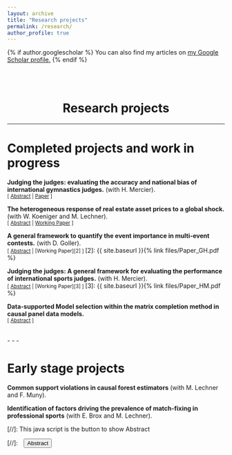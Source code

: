 ```yaml
---
layout: archive
title: "Research projects"
permalink: /research/
author_profile: true
---
```


{% if author.googlescholar %}
  You can also find my articles on <u><a href="{{author.googlescholar}}">my Google Scholar profile</a>.</u>
{% endif %}

<br/> 
<br/> 

# <center> Research projects </center>
- - -

# Completed projects and work in progress

**Judging the judges: evaluating the accuracy and national bias of international gymnastics judges.** (with H. Mercier). <br/>
<small>[ <a href="#/" onclick="visib('judging2021')">Abstract</a> | <a href="https://www.degruyter.com/document/doi/10.1515/jqas-2019-0113/html?lang=en">Paper</a> ]  </small>

<div id="judging2021" style="display: none; text-align: justify; line-height: 1.2" ><small>
We design, describe and implement a statistical engine to analyze the performance of gymnastics judges with three objectives: (1) provide constructive feedback to judges, executive committees and national federations; (2) assign the best judges to the most important competitions; (3) detect bias and persistent misjudging. Judging a gymnastics routine is a random process, and we model this process using heteroscedastic random variables. The developed marking score scales the difference between the mark of a judge and the true performance level of a gymnast as a function of the intrinsic judging error variability estimated from historical data for each apparatus. This dependence between judging variability and performance quality has never been properly studied. We leverage the intrinsic judging error variability and the marking score to detect outlier marks and study the national bias of judges favoring athletes of the same nationality. We also study ranking scores assessing to what extent judges rate gymnasts in the correct order. Our main observation is that there are significant differences between the best and worst judges, both in terms of accuracy and national bias. The insights from this work have led to recommendations and rule changes at the Fédération Internationale de Gymnastique.
</small><br><br/></div>

**The heterogeneous response of real estate asset prices to a global shock.** (with W. Koeniger and M. Lechner). <br/>
<small>[ <a href="#/" onclick="visib('re21')">Abstract</a> | <a href="files/Paper_HKL.pdf">Working Paper</a> ] </small>

<div id="re21" style="display: none; text-align: justify; line-height: 1.2" ><small>
We estimate the transmission of the pandemic shock in 2020 to prices in the residential and commercial real estate market by causal machine learning, using granular data at the municipal level for Germany. We exploit differences in the incidence of Covid infections and short-time work at the municipal level for the identification of epidemiological and economic efects of the pandemic. We find that (i) a larger incidence of Covid infections temporarily reduced rents for retail real estate; (ii) a larger incidence of short-time work temporarily reduced rents of office real estate; and (iii) the pandemic increased asset prices of real estate, particularly in the top price segment of commercial real estate.
</small><br><br/></div>

**A general framework to quantify the event importance in multi-event contests.** (with D. Goller). <br/>
<small>[ <a href="#/" onclick="visib('event_importance')">Abstract</a> | [Working Paper][2] ] </small>
[2]: {{ site.baseurl }}{% link files/Paper_GH.pdf %}

<div id="event_importance" style="display: none; text-align: justify; line-height: 1.2" ><small>
We propose a statistical framework for quantifying the importance of single events that do not provide intermediate rewards but offer implicit incentives through scheduling and the reward structure at the end of a multi-event contest. Applying the framework to primary elections in the US, where earlier elections have greater importance and influence, we show that schedule variations can mitigate the problem of front-loading elections. When applied to European football, we demonstrate the utility and meaningfulness of quantified event importance in relation to the in-match performance of contestants, to improve outcome prediction and to provide an early indication of public interest.
</small><br><br/></div>

**Judging the judges: A general framework for evaluating the performance of international sports judges.** (with H. Mercier). <br/>
<small>[ <a href="#/" onclick="visib('judging2018')">Abstract</a> | [Working Paper][3] ] </small>
[3]: {{ site.baseurl }}{% link files/Paper_HM.pdf %}

<div id="judging2018" style="display: none; text-align: justify; line-height: 1.2" ><small>
The monitoring of judges in sports is an important topic due to the media exposure of international sporting events and the huge monetary sums that directly depend on the outcomes of competitions. We present a method to assess the accuracy of sports judges applicable to all sports where panels of judges evaluate athletic performances on a finite scale. We analyze judging scores from eight different sports with comparable judging systems: artistic swimming, diving, dressage, figure skating, freestyle skiing, freestyle snowboard, gymnastics and ski jumping. We identify, for each aforementioned sport, a general and accurate pattern of the intrinsic judging error variability as a function of the performance level of the athlete. With the notable exception of dressage, this intrinsic judging inaccuracy is heteroscedastic and can be approximated by a concave quadratic curve, indicating increased consensus among judges towards the best athletes. Using this observation, we can evaluate the performance of judges compared to their peers, and distinguish erratic from precise judges and potential cheating from unintentional misjudging. Our analysis also reveals valuable insights about the judging practices of the sports under consideration, including a systemic problem in dressage where judges disagree on what constitutes a good performance.
</small><br><br/></div>

**Data-supported Model selection within the matrix completion method in causal panel data models.** <br/>
<small>[ <a href="#/" onclick="visib('matrix_completion')">Abstract</a> ] </small>

<div id="matrix_completion" style="display: none; text-align: justify; line-height: 1.2" ><small>
Matrix completion estimators for causal panel data models use nuclear norm minimization to regularize the rank of the underlying factor model. This convex optimization problem allows for a simultaneous regularization of a potentially high-dimensional set of covariates. This integrated model selection property does not affect the theoretical bounds of the estimator. A two-step procedure with first selecting the optimal model and a second estimation without covariate regularisation ensures unbiased estimates of the average treatment effects on the treated. Simulations show that the proposed estimator is  consistent in parameter estimation and variable selection. 
</small><br><br/></div>
<br/> 
- - - 

# Early stage projects

**Common support violations in causal forest estimators** (with M. Lechner and F. Muny). <br/>

**Identification of factors driving the prevalence of match-fixing in professional sports** (with E. Brox and M. Lechner).<br/>

[//]: This java script is the button to show Abstract
<script>
 function visib(id) {
  var x = document.getElementById(id);
  if (x.style.display === "block") {
    x.style.display = "none";
  } else {
    x.style.display = "block";
  }
}
</script>

[//]:&emsp;<button onclick="visib('polariz')" class="btn btn--inverse btn--small">Abstract</button>

